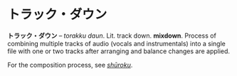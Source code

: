 # トラック・ダウン

**トラック・ダウン** – _torakku daun_. Lit. track down. **mixdown**. Process of combining multiple tracks of audio (vocals and instrumentals) into a single file with one or two tracks after arranging and balance changes are applied.  
  
For the composition process, see _[shūroku](https://whimsicaltranslations.wordpress.com/seiyuu-subculture-term-glossary/#recording)_.
